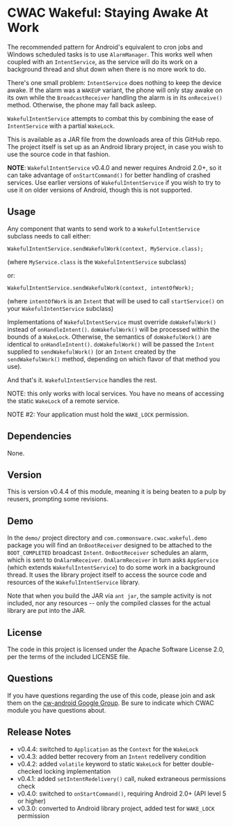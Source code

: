 CWAC Wakeful: Staying Awake At Work
===================================

The recommended pattern for Android's equivalent to cron
jobs and Windows scheduled tasks is to use `AlarmManager`.
This works well when coupled with an `IntentService`, as the
service will do its work on a background thread and shut down
when there is no more work to do.

There's one small problem: `IntentService` does nothing to keep
the device awake. If the alarm was a `WAKEUP` variant, the phone
will only stay awake on its own while the `BroadcastReceiver`
handling the alarm is in its `onReceive()` method. Otherwise,
the phone may fall back asleep.

`WakefulIntentService` attempts to combat this by combining
the ease of `IntentService` with a partial `WakeLock`.

This is available as a JAR file from the downloads area of this GitHub repo.
The project itself is set up as an Android library project,
in case you wish to use the source code in that fashion.

**NOTE**: `WakefulIntentService` v0.4.0 and newer requires Android 2.0+, so it
can take advantage of `onStartCommand()` for better handling of
crashed services. Use earlier versions of `WakefulIntentService` if
you wish to try to use it on older versions of Android, though this
is not supported.

Usage
-----
Any component that wants to send work to a
`WakefulIntentService` subclass needs to call either:

`WakefulIntentService.sendWakefulWork(context, MyService.class);`

(where `MyService.class` is the `WakefulIntentService` subclass)

or:

`WakefulIntentService.sendWakefulWork(context, intentOfWork);`

(where `intentOfWork` is an `Intent` that will be used to call
`startService()` on your `WakefulIntentService` subclass)

Implementations of `WakefulIntentService` must override
`doWakefulWork()` instead of `onHandleIntent()`. `doWakefulWork()`
will be processed within the bounds of a `WakeLock`. Otherwise,
the semantics of `doWakefulWork()` are identical to `onHandleIntent()`.
`doWakefulWork()` will be passed the `Intent` supplied to
`sendWakefulWork()` (or an `Intent` created by the `sendWakefulWork()`
method, depending on which flavor of that method you use).

And that's it. `WakefulIntentService` handles the rest.

NOTE: this only works with local services. You have no means
of accessing the static `WakeLock` of a remote service.

NOTE #2: Your application must hold the `WAKE_LOCK` permission.

Dependencies
------------
None.

Version
-------
This is version v0.4.4 of this module, meaning it is being beaten
to a pulp by reusers, prompting some revisions.

Demo
----
In the `demo/` project directory and `com.commonsware.cwac.wakeful.demo` package you will find
an `OnBootReceiver` designed to be attached to the `BOOT_COMPLETED`
broadcast `Intent`. `OnBootReceiver` schedules an alarm, which is sent
to `OnAlarmReceiver`. `OnAlarmReceiver` in turn asks `AppService` (which
extends `WakefulIntentService`) to do some work in a background
thread. It uses
the library project itself to access the source code and
resources of the `WakefulIntentService` library.

Note that when you build the JAR via `ant jar`, the sample
activity is not included, nor any resources -- only the
compiled classes for the actual library are put into the JAR.

License
-------
The code in this project is licensed under the Apache
Software License 2.0, per the terms of the included LICENSE
file.

Questions
---------
If you have questions regarding the use of this code, please
join and ask them on the [cw-android Google Group][gg]. Be sure to
indicate which CWAC module you have questions about.

Release Notes
-------------
- v0.4.4: switched to `Application` as the `Context` for the `WakeLock`
- v0.4.3: added better recovery from an `Intent` redelivery condition
- v0.4.2: added `volatile` keyword to static `WakeLock` for better double-checked locking implementation
- v0.4.1: added `setIntentRedelivery()` call, nuked extraneous permissions check
- v0.4.0: switched to `onStartCommand()`, requiring Android 2.0+ (API level 5 or higher)
- v0.3.0: converted to Android library project, added test for `WAKE_LOCK` permission

[gg]: http://groups.google.com/group/cw-android
